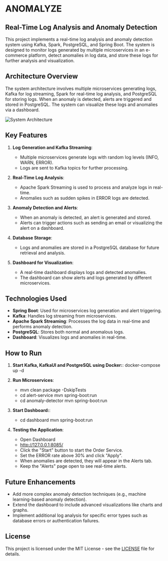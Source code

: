 # ANOMALYZE
## Real-Time Log Analysis and Anomaly Detection

This project implements a real-time log analysis and anomaly detection system using Kafka, Spark, PostgreSQL, and Spring Boot. The system is designed to monitor logs generated by multiple microservices in an e-commerce platform, detect anomalies in log data, and store these logs for further analysis and visualization.

## Architecture Overview

The system architecture involves multiple microservices generating logs, Kafka for log streaming, Spark for real-time log analysis, and PostgreSQL for storing logs. When an anomaly is detected, alerts are triggered and stored in PostgreSQL. The system can visualize these logs and anomalies via a dashboard.

![System Architecture](https://www.mermaidchart.com/raw/7f179865-e1d4-47fb-84ac-3048e789d467?theme=light&version=v0.1&format=svg)

## Key Features

1. **Log Generation and Kafka Streaming**:
    - Multiple microservices generate logs with random log levels (INFO, WARN, ERROR).
    - Logs are sent to Kafka topics for further processing.

2. **Real-Time Log Analysis**:
    - Apache Spark Streaming is used to process and analyze logs in real-time.
    - Anomalies such as sudden spikes in ERROR logs are detected.

3. **Anomaly Detection and Alerts**:
    - When an anomaly is detected, an alert is generated and stored.
    - Alerts can trigger actions such as sending an email or visualizing the alert on a dashboard.

4. **Database Storage**:
    - Logs and anomalies are stored in a PostgreSQL database for future retrieval and analysis.

5. **Dashboard for Visualization**:
    - A real-time dashboard displays logs and detected anomalies.
    - The dashboard can show alerts and logs generated by different microservices.

## Technologies Used

- **Spring Boot**: Used for microservices log generation and alert triggering.
- **Kafka**: Handles log streaming from microservices.
- **Apache Spark Streaming**: Processes the log data in real-time and performs anomaly detection.
- **PostgreSQL**: Stores both normal and anomalous logs.
- **Dashboard**: Visualizes logs and anomalies in real-time.

## How to Run

1. **Start Kafka, KafkaUI and PostgreSQL using Docker:**:
   docker-compose up -d

2. **Run Microservices**:
    -    mvn clean package -DskipTests
    -    cd alert-service mvn spring-boot:run
    -    cd anomaly-detector mvn spring-boot:run

3. **Start Dashboard:**:
    -    cd dashboard mvn spring-boot:run

4. **Testing the Application**:
    - Open Dashboard
    - http://127.0.0.1:8085/
    -  Click the "Start" button to start the Order Service.
    -  Set the ERROR rate above 30% and click "Apply".
    -  When anomalies are detected, they will appear in the Alerts tab.
    -  Keep the "Alerts" page open to see real-time alerts.

## Future Enhancements

- Add more complex anomaly detection techniques (e.g., machine learning-based anomaly detection).
- Extend the dashboard to include advanced visualizations like charts and graphs.
- Implement additional log analysis for specific error types such as database errors or authentication failures.

## License

This project is licensed under the MIT License - see the [LICENSE](LICENSE) file for details.
